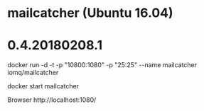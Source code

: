 # mailcatcher (Ubuntu 16.04)
# 0.4.20180208.1

docker run -d -t -p "10800:1080" -p "25:25" --name mailcatcher iomq/mailcatcher

docker start mailcatcher


Browser
http://localhost:1080/
